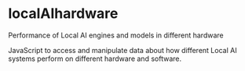 # localAIhardware
Performance of Local AI engines and models in different hardware

JavaScript to access and manipulate data about how different Local AI systems perform on different hardware and software.
